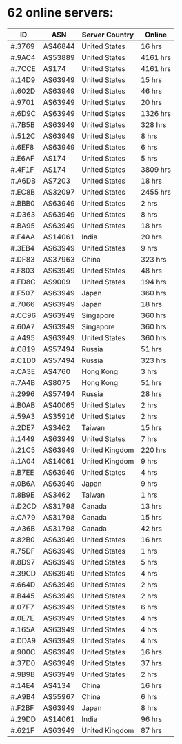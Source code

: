 # 62 online servers:

| ID | ASN | Server Country | Online |
| ------ | ------ | ------ | ------ |
| #.3769 | AS46844 | United States | 16 hrs |
| #.9AC4 | AS53889 | United States | 4161 hrs |
| #.7CCE | AS174 | United States | 4161 hrs |
| #.14D9 | AS63949 | United States | 15 hrs |
| #.602D | AS63949 | United States | 46 hrs |
| #.9701 | AS63949 | United States | 20 hrs |
| #.6D9C | AS63949 | United States | 1326 hrs |
| #.7B5B | AS63949 | United States | 328 hrs |
| #.512C | AS63949 | United States | 8 hrs |
| #.6EF8 | AS63949 | United States | 6 hrs |
| #.E6AF | AS174 | United States | 5 hrs |
| #.4F1F | AS174 | United States | 3809 hrs |
| #.A6DB | AS7203 | United States | 18 hrs |
| #.EC8B | AS32097 | United States | 2455 hrs |
| #.BBB0 | AS63949 | United States | 2 hrs |
| #.D363 | AS63949 | United States | 8 hrs |
| #.BA95 | AS63949 | United States | 18 hrs |
| #.F4AA | AS14061 | India | 20 hrs |
| #.3EB4 | AS63949 | United States | 9 hrs |
| #.DF83 | AS37963 | China | 323 hrs |
| #.F803 | AS63949 | United States | 48 hrs |
| #.FD8C | AS9009 | United States | 194 hrs |
| #.F507 | AS63949 | Japan | 360 hrs |
| #.7066 | AS63949 | Japan | 18 hrs |
| #.CC96 | AS63949 | Singapore | 360 hrs |
| #.60A7 | AS63949 | Singapore | 360 hrs |
| #.A495 | AS63949 | United States | 360 hrs |
| #.C819 | AS57494 | Russia | 51 hrs |
| #.C1D0 | AS57494 | Russia | 323 hrs |
| #.CA3E | AS4760 | Hong Kong | 3 hrs |
| #.7A4B | AS8075 | Hong Kong | 51 hrs |
| #.2996 | AS57494 | Russia | 28 hrs |
| #.B0AB | AS40065 | United States | 2 hrs |
| #.59A3 | AS35916 | United States | 2 hrs |
| #.2DE7 | AS3462 | Taiwan | 15 hrs |
| #.1449 | AS63949 | United States | 7 hrs |
| #.21C5 | AS63949 | United Kingdom | 220 hrs |
| #.1A04 | AS14061 | United Kingdom | 9 hrs |
| #.B7EE | AS63949 | United States | 4 hrs |
| #.0B6A | AS63949 | Japan | 9 hrs |
| #.8B9E | AS3462 | Taiwan | 1 hrs |
| #.D2CD | AS31798 | Canada | 13 hrs |
| #.CA79 | AS31798 | Canada | 15 hrs |
| #.A36B | AS31798 | Canada | 42 hrs |
| #.82B0 | AS63949 | United States | 16 hrs |
| #.75DF | AS63949 | United States | 1 hrs |
| #.8D97 | AS63949 | United States | 5 hrs |
| #.39CD | AS63949 | United States | 4 hrs |
| #.664D | AS63949 | United States | 2 hrs |
| #.B445 | AS63949 | United States | 2 hrs |
| #.07F7 | AS63949 | United States | 6 hrs |
| #.0E7E | AS63949 | United States | 4 hrs |
| #.165A | AS63949 | United States | 4 hrs |
| #.DDA9 | AS63949 | United States | 4 hrs |
| #.900C | AS63949 | United States | 16 hrs |
| #.37D0 | AS63949 | United States | 37 hrs |
| #.9B9B | AS63949 | United States | 2 hrs |
| #.14E4 | AS4134 | China | 16 hrs |
| #.A9B4 | AS55967 | China | 6 hrs |
| #.F2BF | AS63949 | Japan | 8 hrs |
| #.29DD | AS14061 | India | 96 hrs |
| #.621F | AS63949 | United Kingdom | 87 hrs |

